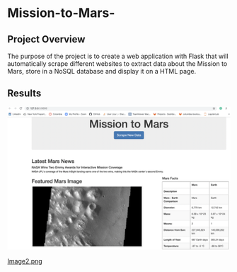 # Mission-to-Mars-

## Project Overview

The purpose of the project is to create a web application with Flask that will automatically scrape different websites to extract data about the Mission to Mars, store in a NoSQL database and display it on a HTML page.

## Results 

![Image1.png](Image1.png)


[Image2.png](Image2.png)

